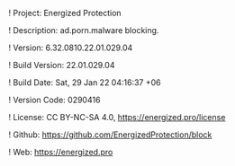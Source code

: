 ! Project: Energized Protection

! Description: ad.porn.malware blocking.

! Version: 6.32.0810.22.01.029.04

! Build Version: 22.01.029.04

! Build Date: Sat, 29 Jan 22 04:16:37 +06

! Version Code: 0290416

! License: CC BY-NC-SA 4.0, https://energized.pro/license

! Github: https://github.com/EnergizedProtection/block

! Web: https://energized.pro
